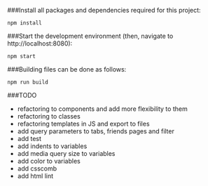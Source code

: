 ###Install all packages and dependencies required for this project:

    npm install
    
###Start the development environment (then, navigate to http://localhost:8080):

    npm start
    
###Building files can be done as follows:

    npm run build
    
###TODO
* refactoring to components and add more flexibility to them
* refactoring to classes
* refactoring templates in JS and export to files
* add query parameters to tabs, friends pages and filter
* add test
* add indents to variables
* add media query size to variables
* add color to variables
* add csscomb
* add html lint